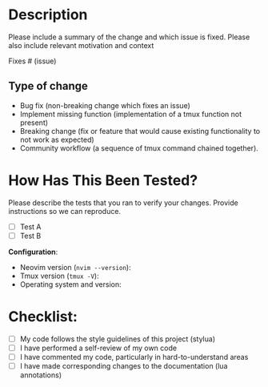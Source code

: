 # Description

Please include a summary of the change and which issue is fixed. Please also
include relevant motivation and context

Fixes # (issue)

## Type of change

- Bug fix (non-breaking change which fixes an issue)
- Implement missing function (implementation of a tmux function not present)
- Breaking change (fix or feature that would cause existing functionality to not work as expected)
- Community workflow (a sequence of tmux command chained together).

# How Has This Been Tested?

Please describe the tests that you ran to verify your changes. Provide instructions so we can reproduce. 

- [ ] Test A
- [ ] Test B

**Configuration**:
* Neovim version (`nvim --version`):
* Tmux version (`tmux -V`):
* Operating system and version:

# Checklist:

- [ ] My code follows the style guidelines of this project (stylua)
- [ ] I have performed a self-review of my own code
- [ ] I have commented my code, particularly in hard-to-understand areas
- [ ] I have made corresponding changes to the documentation (lua annotations)
